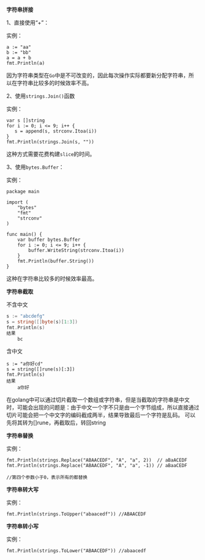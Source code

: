 **字符串拼接**

1、直接使用“+”：

实例：

```
a := "aa"
b := "bb"
a = a + b
fmt.Println(a)
```

因为字符串类型在`Go`中是不可改变的，因此每次操作实际都要新分配字符串，所以在字符串比较多的时候效率不高。

2、使用`strings.Join()`函数

实例：

```
var s []string
for i := 0; i <= 9; i++ {
   s = append(s, strconv.Itoa(i))
}
fmt.Println(strings.Join(s, ""))
```

这种方式需要花费构建`slice`的时间。

3、使用`bytes.Buffer`：

实例：

```
package main

import (
    "bytes"
    "fmt"
    "strconv"
)

func main() {
    var buffer bytes.Buffer
    for i := 0; i <= 9; i++ {
        buffer.WriteString(strconv.Itoa(i))
    }
    fmt.Println(buffer.String())
}
```

这种在字符串比较多的时候效率最高。

**字符串截取**

不含中文

```go
s := "abcdefg"
s = string([]byte(s)[1:3])
fmt.Println(s)
结果
	bc
```

含中文

```
s := "a你好cd"
s = string([]rune(s)[:3])
fmt.Println(s)
结果
    a你好
```

在golang中可以通过切片截取一个数组或字符串，但是当截取的字符串是中文时，可能会出现的问题是：由于中文一个字不只是由一个字节组成，所以直接通过切片可能会把一个中文字的编码截成两半，结果导致最后一个字符是乱码。 可以先将其转为[]rune，再截取后，转回string

**字符串替换**

实例：

```
fmt.Println(strings.Replace("ABAACEDF", "A", "a", 2))  // aBaACEDF
fmt.Println(strings.Replace("ABAACEDF", "A", "a", -1)) // aBaaCEDF
```

```
//第四个参数小于0，表示所有的都替换
```

**字符串转大写**

实例：

```
fmt.Println(strings.ToUpper("abaacedf")) //ABAACEDF
```

**字符串转小写**

实例：

```
fmt.Println(strings.ToLower("ABAACEDF")) //abaacedf
```